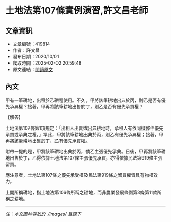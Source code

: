 # 土地法第107條實例演習,許文昌老師

## 文章資訊
- 文章編號：419814
- 作者：許文昌
- 發布日期：2020/10/01
- 爬取時間：2025-02-02 20:59:48
- 原文連結：[閱讀原文](https://real-estate.get.com.tw/Columns/detail.aspx?no=419814)

## 內文
甲有一筆耕地，出租於乙耕種使用。不久，甲將該筆耕地出典於丙，則乙是否有優先承典權？接著，甲再將該筆耕地出售於丁，則乙是否有優先承買權？

【解答】

土地法第107條第1項規定：「出租人出賣或出典耕地時，承租人有依同樣條件優先承買或承典之權。」準此，甲將該筆耕地出典於丙，則乙有優先承典權；接著，甲再將該筆耕地出售於丁，乙有優先承買權。

附帶一提的是，甲將該筆耕地出典於丙，倘乙主張優先承典。日後，甲再將該筆耕地出售於丁，乙得依據土地法第107條主張優先承買，亦得依據民法第919條主張留買。

應注意者，土地法第107條之優先承受權及民法第919條之留買權皆具有物權效力。

上開所稱耕地，指土地法第106條所稱之耕地，而非農業發展條例第3條第11款所稱之耕地。

---
*注：本文圖片存放於 ./images/ 目錄下*
